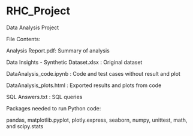 # RHC_Project
Data Analysis Project

File Contents:

Analysis Report.pdf: Summary of analysis

Data Insights - Synthetic Dataset.xlsx : Original dataset

DataAnalysis_code.ipynb :  Code and test cases without result and plot

DataAnalysis_plots.html :  Exported results and plots from code

SQL Answers.txt : SQL queries

Packages needed to run Python code:

pandas, matplotlib.pyplot, plotly.express, seaborn, numpy, unittest, math, and scipy.stats
